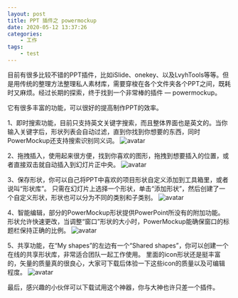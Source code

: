 ```yaml
--- 
layout: post
title: PPT 插件之 powermockup
date: 2020-05-12 13:37:26
categories:
    - 工作
tags:
    - test
---
```

目前有很多比较不错的PPT插件，比如iSlide、onekey、以及LvyhTools等等。但是用传统的整理方法整理私人素材库，需要穿梭在各个文件夹各个PPT之间，既耗时又麻烦。经过长期的探索，终于找到一个非常棒的插件 — powermockup。

它有很多丰富的功能，可以很好的提高制作PPT的效率。

1、即时搜索功能，目前只支持英文关键字搜索，而且整体界面也是英文的。当你输入关键字后，形状列表会自动过滤，直到你找到你想要的东西，同时PowerMockup还支持搜索识别同义词。
![avatar](https://upload-images.jianshu.io/upload_images/9936885-5cace488e5c9410e.png?imageMogr2/auto-orient/strip|imageView2/2/w/555/format/webp)

2、拖拽插入，使用起来很方便，找到你喜欢的图形，拖拽到想要插入的位置，或者直接双击就自动插入到幻灯片正中央。
![avatar](https://upload-images.jianshu.io/upload_images/9936885-0d7b2ece289131e9.png?imageMogr2/auto-orient/strip|imageView2/2/w/555/format/webp)

3、保存形状，你可以自己将PPT中喜欢的项目形状自定义添加到工具箱里，或者说叫“形状库”。 只需在幻灯片上选择一个形状，单击“添加形状”，然后创建了一个自定义形状，形状也可以分为不同的类别和子类别。
![avatar](https://upload-images.jianshu.io/upload_images/9936885-b7266f2296b92cdf.png?imageMogr2/auto-orient/strip|imageView2/2/w/512/format/webp)

4、智能编辑，部分的PowerMockup形状提供PowerPoint所没有的附加功能。 形状允许快速更改，当调整“窗口”形状的大小时，PowerMockup能确保窗口的标题栏保持正确的比例。
![avatar](https://upload-images.jianshu.io/upload_images/9936885-d51a155cdce01fa1.png?imageMogr2/auto-orient/strip|imageView2/2/w/512/format/webp)

5、共享功能，在“My shapes”的左边有一个“Shared shapes”，你可以创建一个在线的共享形状库，非常适合团队一起工作使用。 里面的icon形状还是挺丰富的，矢量的质量真的很良心，大家可下载后体验一下这些icon的质量以及可编辑程度。
![avatar](https://upload-images.jianshu.io/upload_images/9936885-4d66cbd03da76bd4.png?imageMogr2/auto-orient/strip|imageView2/2/w/555/format/webp)

最后，感兴趣的小伙伴可以下载试用这个神器，你与大神也许只差一个插件。




